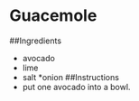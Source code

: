 # Guacemole
##Ingredients
* avocado
* lime
* salt
*onion
##Instructions
* put one avocado into a bowl.